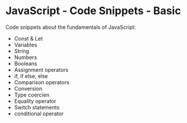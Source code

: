 # JavaScript - Code Snippets - Basic

Code snippets about the fundamentals of JavaScript:

- Const & Let
- Variables
- String
- Numbers
- Booleans
- Assignment operators
- if, if else, else
- Comparison operators
- Conversion
- Type coercien
- Equality operator
- Switch statements
- conditional operator
